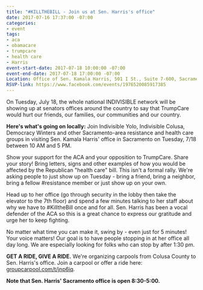 ```yaml
---
title: "#KILLTHEBILL - Join us at Sen. Harris's office"
date: 2017-07-16 17:37:00 -07:00
categories:
- event
tags:
- aca
- obamacare
- trumpcare
- health care
- Harris
event-start-date: 2017-07-18 10:00:00 -07:00
event-end-date: 2017-07-18 17:00:00 -07:00
Location: Office of Sen. Kamala Harris, 501 I St., Suite 7-600, Sacramento, CA 95814
RSVP-link: https://www.facebook.com/events/1976520085917385
---
```


On Tuesday, July 18, the whole national INDIVISIBLE network will be showing up at senators offices around the country to say that TrumpCare would hurt our friends, our families, our communities and our country. 

**Here's what's going on locally:**
Join Indivisible Yolo, Indivisible Colusa, Democracy Winters and other Sacramento-area resistance and health care groups in visiting Sen. Kamala Harris' office in Sacramento on Tuesday, 7/18 between 10 AM and 5 PM. 

Show your support for the ACA and your opposition to TrumpCare. Share your story! Bring letters, signs and other examples of how you would be affected by the Republican "health care" bill. This isn't a formal rally. We're asking people to just show up on Tuesday - bring a friend, bring a neighbor, bring a fellow #resistance member or just show up on your own. 

Head up to her office (go through security in the lobby then take the elevator to the 7th floor) and spend a few minutes talking to her staff about why we have to #KilltheBill once and for all. Sen. Harris has been a vocal defender of the ACA so this is a great chance to express our gratitude and urge her to keep fighting. 

No matter what time you can make it, swing by - even just for 5 minutes! Your voice matters! Our goal is to have people stopping in at her office all day long. We are especially looking for folks who can stop by after 1:30 pm. 

**GET A RIDE, GIVE A RIDE.** We're organizing carpools from Colusa County to Sen. Harris's office. Join a carpool or offer a ride here: [groupcarpool.com/t/jnp6iq](https://www.groupcarpool.com/t/jnp6iq). 

**Note that Sen. Harris' Sacramento office is open 8:30-5:00.**